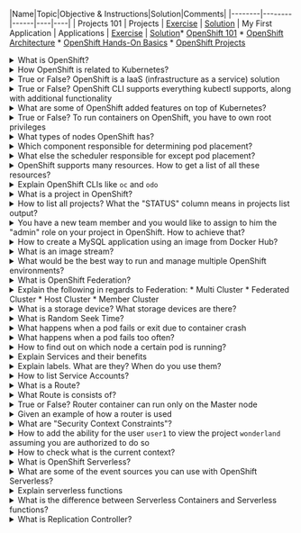 |Name|Topic|Objective & Instructions|Solution|Comments| |--------|--------|------|----|----| | Projects 101 | Projects | [Exercise](projects_101.md) | [Solution](solutions/projects_101.md) | My First Application | Applications | [Exercise](my_first_app.md) | [Solution](solutions/my_first_app.md)* [OpenShift 101](#Openshift-101) * [OpenShift Architecture](#Openshift-architecture) * [OpenShift Hands-On Basics](#Openshift-hands-on-basics) * [OpenShift Projects](#Openshift-projects) <a name="openshift-101"></a><details> <summary>What is OpenShift?</summary><br><b> OpenShift is a container orchestration platform based on Kubernetes.<br> It can be used for deploying applications while having minimal management overhead. </b></details> <details> <summary>How OpenShift is related to Kubernetes?</summary><br><b> OpenShift is build on top of Kubernetes while defining its own custom resources in addition to the built-in resources. </b></details> <details> <summary>True or False? OpenShift is a IaaS (infrastructure as a service) solution</summary><br><b> False. OpenShift is a PaaS (platform as a service) solution. </b></details> <details> <summary>True or False? OpenShift CLI supports everything kubectl supports, along with additional functionality</summary><br><b> True </b></details> <details> <summary>What are some of OpenShift added features on top of Kubernetes?</summary><br><b> - UI: OpenShift provides unified UI out-of-the-box - Routes: Simple procedure for exposing services - DeveloperWorkflow Support: built-in CI/CD (openshift pipelines), built-in container registry and tooling for building artifacts from source to container images </b></details> <details> <summary>True or False? To run containers on OpenShift, you have to own root privileges</summary><br><b> False. OpenShift supports rootless containers by default. </b></details> <a name="openshift-architecture"></a><details> <summary>What types of nodes OpenShift has?</summary><br><b> - Workers: Where the end-user applications are running - Masters: Responsible for managing the cluster </b></details> <details> <summary>Which component responsible for determining pod placement?</summary><br><b> The Scheduler. </b></details> <details> <summary>What else the scheduler responsible for except pod placement?</summary><br><b> Application high availability by spreading pod replicas between worker nodes </b></details> <a name="openshift-hands-on-basics"></a><details> <summary>OpenShift supports many resources. How to get a list of all these resources?</summary><br><b> `oc api-resources` </b></details> <details> <summary>Explain OpenShift CLIs like <code>oc</code> and <code>odo</code></summary><br><b> oc is used for creating applications, but also for administrating OpenShift cluster<br> odo is used solely for managing applications on OpenShift (mainly from developers' perspective) and has nothing to do with administrating the cluster </b></details> <a name="openshift-projects"></a><details> <summary>What is a project in OpenShift?</summary><br><b> A project in OpenShift is a Kubernetes namespace with annotations.<br> In simpler words, think about it as an isolated environment for users to manage and organize their resources (like Pods, Deployments, Service, etc.). </b></details> <details> <summary>How to list all projects? What the "STATUS" column means in projects list output?</summary><br><b> `oc get projects` will list all projects. The "STATUS" column can be used to see which projects are currently active. </b></details> <details> <summary>You have a new team member and you would like to assign to him the "admin" role on your project in OpenShift. How to achieve that?</summary><br><b> `oc adm policy add-role-to-user <role> <user> -n <project>` </b></details><details> <summary>How to create a MySQL application using an image from Docker Hub?</summary><br><b> `oc new-app mysql` </b></details><details> <summary>What is an image stream?</summary><br><b> </b></details> <details> <summary>What would be the best way to run and manage multiple OpenShift environments?</summary><br><b> Federation </b></details><details> <summary>What is OpenShift Federation?</summary><br><b> Management and deployment of services and workloads across multiple independent clusters from a single API </b></details> <details> <summary>Explain the following in regards to Federation: * Multi Cluster * Federated Cluster * Host Cluster * Member Cluster </summary><br><b> * Multi Cluster - Multiple clusters deployed independently, not being aware of each other * Federated Cluster - Multiple clusters managed by the OpenShift Federation Control Plane * Host Cluster - The cluster that runs the Federation Control Plane * Member Cluster - Cluster that is part of the Federated Cluster and connected to Federation Control Plane </b></details><details> <summary>What is a storage device? What storage devices are there?</summary><br><b> * Hard Disks * SSD * USB * Magnetic Tape </b></details> <details> <summary>What is Random Seek Time?</summary><br><b> The time it takes for a disk to reach the place where the data is located and read a single block/sector. Bones question: What is the random seek time in SSD and Magnetic Disk? Answer: Magnetic is about 10ms and SSD is somewhere between 0.08 and 0.16ms </b></details><details> <summary>What happens when a pod fails or exit due to container crash</summary><br><b> Master node automatically restarts the pod unless it fails too often. </b></details> <details> <summary>What happens when a pod fails too often?</summary><br><b> It's marked as bad by the master node and temporary not restarted anymore. </b></details> <details> <summary>How to find out on which node a certain pod is running?</summary><br><b> `oc get po -o wide` </b></details><details> <summary>Explain Services and their benefits</summary><br><b> - Services in OpenShift define access policy to one or more set of pods.<br> - They are connecting applications together by enabling communication between them - They provide permanent internal IP addresses and hostnames for applications - They are able to provide basic internal load balancing </b></details><details> <summary>Explain labels. What are they? When do you use them?</summary><br><b> - Labels are used to group or select API objects - They are simple key-value pairs and can be included in metadata of some objects - A common use case: group pods, services, deployments, ... all related to a certain application </b></details><details> <summary>How to list Service Accounts?</summary><br><b> `oc get serviceaccounts` </b></details><details> <summary>What is a Route?</summary><br><b> A route is exposing a service by giving it hostname which is externally reachable </b></details> <details> <summary>What Route is consists of?</summary><br><b> - name - service selector - (optional) security configuration </b></details> <details> <summary>True or False? Router container can run only on the Master node</summary><br><b> False. It can run on any node. </b></details> <details> <summary>Given an example of how a router is used</summary><br><b> 1. Client is using an address of application running on OpenShift 2. DNS resolves to host running the router 3. Router checks whether route exists 4. Router proxies the request to the internal pod </b></details><details> <summary>What are "Security Context Constraints"?</summary><br><b> From [OpenShift Docs](https://docs.openshift.com/container-platform/4.7/authentication/managing-security-context-constraints.html): "Similar to the way that RBAC resources control user access, administrators can use security context constraints (SCCs) to control permissions for pods". </b></details> <details> <summary>How to add the ability for the user `user1` to view the project `wonderland` assuming you are authorized to do so</summary><br><b> oc adm policy add-role-to-user view user1 -n wonderland </b></details> <details> <summary>How to check what is the current context?</summary><br><b> `oc whoami --show-context` </b></details><details> <summary>What is OpenShift Serverless?</summary><br><b> - In general 'serverless' is a cloud computing model where scaling and provisioning is taken care for application developers, so they can focus on the development aspect rather infrastructure related tasks - OpenShift Serverless allows you to dynamically scale your applications and provides the ability to build event-driven applications, whether the sources are on Kubernetes, the cloud or on-premise solutions - OpenShift Serverless is based on the Knative project. </b></details> <details> <summary>What are some of the event sources you can use with OpenShift Serverless?</summary><br><b> * Kafka * Kubernetes APIs * AWS Kinesis * AWS SQS * JIRA * Slack More are supported and provided with OpenShift. </b></details> <details> <summary>Explain serverless functions</summary><br><b> </b></details> <details> <summary>What is the difference between Serverless Containers and Serverless functions?</summary><br><b> </b></details><details> <summary>What is Replication Controller?</summary><br><b> Replication Controller responsible for ensuring the specified number of pods is running at all times.<br> If more pods are running than needed -> it deletes some of them<br> If not enough pods are running -> it creates more </b></details>